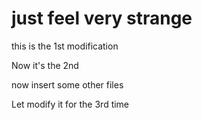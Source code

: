 # just feel very strange

this is the 1st modification

Now it's the 2nd

now insert some other files

Let modify it for the 3rd time
